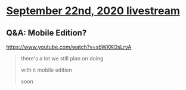 # [September 22nd, 2020 livestream](../2020-09-22.md)
## Q&A: Mobile Edition?
https://www.youtube.com/watch?v=sbWKKOsLrvA
> there's a lot we still plan on doing
> 
> with it mobile edition
> 
> soon
> 
